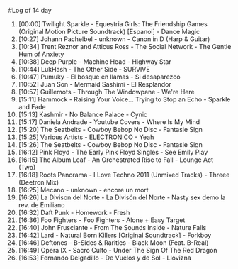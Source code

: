 #Log of 14 day

1. [00:00] Twilight Sparkle - Equestria Girls: The Friendship Games (Original Motion Picture Soundtrack) [Espanol] - Dance Magic
1. [10:27] Johann Pachelbel - unknown - Canon in D (Harp & Guitar)
1. [10:34] Trent Reznor and Atticus Ross - The Social Network - The Gentle Hum of Anxiety
1. [10:38] Deep Purple - Machine Head - Highway Star
1. [10:44] LukHash - The Other Side - SURVIVE
1. [10:47] Pumuky - El bosque en llamas - Si desaparezco
1. [10:52] Juan Son - Mermaid Sashimi - El Resplandor
1. [10:57] Guillemots - Through The Windowpane - We're Here
1. [15:11] Hammock - Raising Your Voice... Trying to Stop an Echo - Sparkle and Fade
1. [15:13] Kashmir - No Balance Palace - Cynic
1. [15:17] Daniela Andrade - Youtube Covers - Where Is My Mind
1. [15:20] The Seatbelts - Cowboy Bebop No Disc - Fantasie Sign
1. [15:25] Various Artists - ELECTRONICO - Yeah
1. [15:26] The Seatbelts - Cowboy Bebop No Disc - Fantasie Sign
1. [16:12] Pink Floyd - The Early Pink Floyd Singles - See Emily Play
1. [16:15] The Album Leaf - An Orchestrated Rise to Fall - Lounge Act (Two)
1. [16:18] Roots Panorama - I Love Techno 2011 (Unmixed Tracks) - Threee (Deetron Mix)
1. [16:25] Mecano - unknown - encore un mort
1. [16:26] La Divison del Norte - La Divisón del Norte - Nasty sex demo la rev. de Emiliano
1. [16:32] Daft Punk - Homework - Fresh
1. [16:36] Foo Fighters - Foo Fighters - Alone + Easy Target
1. [16:40] John Frusciante - From The Sounds Inside - Nature Falls
1. [16:42] Lard - Natural Born Killers [Original Soundtrack] - Forkboy
1. [16:46] Deftones - B-Sides & Rarities - Black Moon (Feat. B-Real)
1. [16:49] Opera IX - Sacro Culto - Under The Sign Of The Red Dragon
1. [16:53] Fernando Delgadillo - De Vuelos y de Sol - Llovizna

